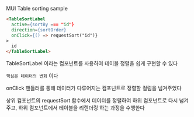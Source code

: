 MUI Table sorting sample

```html
<TableSortLabel
  active={sortBy === "id"}
  direction={sortOrder}
  onClick={() => requestSort("id")}
>
  id
</TableSortLabel>
```

TableSortLabel 이라는 컴포넌트를 사용하여 테이블 정렬을 쉽게 구현할 수 있다

`핵심은 데이터의 변화` 이다

onClick 핸들러를 통해 데이터가 다루어지는 컴포넌트로 정렬할 컬럼을 넘겨주었다

상위 컴포넌트의 requestSort 함수에서 데이터를 정렬하여 하위 컴포넌트로 다시 넘겨 주고,
하위 컴포넌트에서 테이블을 리렌더링 하는 과정을 수행한다
